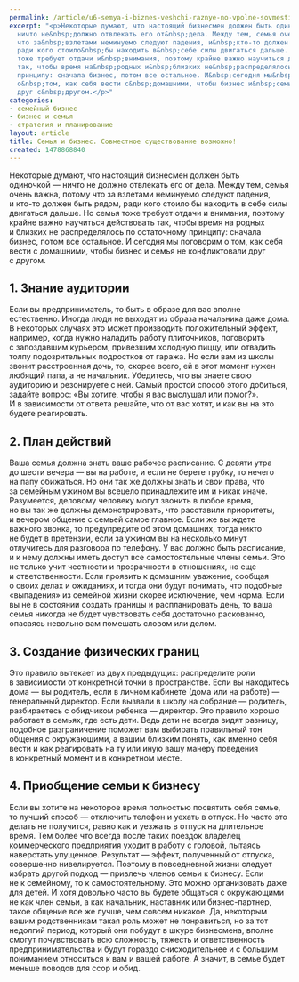 ```yaml
---
permalink: /article/u6-semya-i-biznes-veshchi-raznye-no-vpolne-sovmestimye
excerpt: "<p>Некоторые думают, что настоящий бизнесмен должен быть одиночкой&nbsp;—
  ничто не&nbsp;должно отвлекать его от&nbsp;дела. Между тем, семья очень важна, потому
  что за&nbsp;взлетами неминуемо следуют падения, и&nbsp;кто-то должен быть рядом,
  ради кого стоило&nbsp;бы находить в&nbsp;себе силы двигаться дальше. Но&nbsp;семья
  тоже требует отдачи и&nbsp;внимания, поэтому крайне важно научиться действовать
  так, чтобы время на&nbsp;родных и&nbsp;близких не&nbsp;распределялось по&nbsp;остаточному
  принципу: сначала бизнес, потом все остальное. И&nbsp;сегодня мы&nbsp;поговорим
  о&nbsp;том, как себя вести с&nbsp;домашними, чтобы бизнес и&nbsp;семья не&nbsp;конфликтовали
  друг с&nbsp;другом.</p>"
categories:
- семейный бизнес
- бизнес и семья
- стратегия и планирование
layout: article
title: Семья и бизнес. Совместное существование возможно!
created: 1478868840
---
```

Некоторые думают, что настоящий бизнесмен должен быть одиночкой — ничто не должно отвлекать его от дела. Между тем, семья очень важна, потому что за взлетами неминуемо следуют падения, и кто-то должен быть рядом, ради кого стоило бы находить в себе силы двигаться дальше. Но семья тоже требует отдачи и внимания, поэтому крайне важно научиться действовать так, чтобы время на родных и близких не распределялось по остаточному принципу: сначала бизнес, потом все остальное. И сегодня мы поговорим о том, как себя вести с домашними, чтобы бизнес и семья не конфликтовали друг с другом.

## 1. Знание аудитории ##

Если вы предприниматель, то быть в образе для вас вполне естественно. Иногда люди не выходят из образа начальника даже дома. В некоторых случаях это может производить положительный эффект, например, когда нужно наладить работу плиточников, поговорить с запоздавшим курьером, привезшим холодную пиццу, или отвадить толпу подозрительных подростков от гаража. Но если вам из школы звонит расстроенная дочь, то, скорее всего, ей в этот момент нужен любящий папа, а не начальник. Убедитесь, что вы знаете свою аудиторию и резонируете с ней. Самый простой способ этого добиться, задайте вопрос: «Вы хотите, чтобы я вас выслушал или помог?». И в зависимости от ответа решайте, что от вас хотят, и как вы на это будете реагировать.

## 2. План действий ##

Ваша семья должна знать ваше рабочее расписание. С девяти утра до шести вечера — вы на работе, и если не берете трубку, то нечего на папу обижаться. Но они так же должны знать и свои права, что за семейным ужином вы всецело принадлежите им и никак иначе. Разумеется, деловому человеку могут звонить в любое время, но вы так же должны демонстрировать, что расставили приоритеты, и вечером общение с семьей самое главное. Если же вы ждете важного звонка, то предупредите об этом домашних, тогда никто не будет в претензии, если за ужином вы на несколько минут отлучитесь для разговора по телефону. У вас должно быть расписание, и к нему должны иметь доступ все самостоятельные члены семьи. Это не только учит честности и прозрачности в отношениях, но еще и ответственности. Если проявить к домашним уважение, сообщая о своих делах и ожиданиях, и тогда они будут понимать, что подобные «выпадения» из семейной жизни скорее исключение, чем норма. Если вы не в состоянии создать границы и распланировать день, то ваша семья никогда не будет чувствовать себя достаточно раскованно, опасаясь невольно вам помешать словом или делом.

## 3. Создание физических границ ##

Это правило вытекает из двух предыдущих: распределите роли в зависимости от конкретной точки в пространстве. Если вы находитесь дома — вы родитель, если в личном кабинете (дома или на работе) — генеральный директор. Если вызвали в школу на собрание — родитель, разбираетесь с обидчиком ребенка — директор. Это правило хорошо работает в семьях, где есть дети. Ведь дети не всегда видят разницу, подобное разграничение поможет вам выбирать правильный тон общения с окружающими, а вашим близким понять, как именно себя вести и как реагировать на ту или иную вашу манеру поведения в конкретный момент и в конкретном месте.

## 4. Приобщение семьи к бизнесу ##

Если вы хотите на некоторое время полностью посвятить себя семье, то лучший способ — отключить телефон и уехать в отпуск. Но часто это делать не получится, равно как и уезжать в отпуск на длительное время. Тем более что всегда после таких поездок владелец коммерческого предприятия уходит в работу с головой, пытаясь наверстать упущенное. Результат — эффект, полученный от отпуска, совершенно нивелируется. Поэтому в повседневной жизни следует избрать другой подход — привлечь членов семьи к бизнесу. Если не к семейному, то к самостоятельному. Это можно организовать даже для детей. И хотя довольно часто вы будете общаться с окружающими не как член семьи, а как начальник, наставник или бизнес-партнер, такое общение все же лучше, чем совсем никакое. Да, некоторым вашим родственникам такая роль может не понравиться, но за тот недолгий период, который они побудут в шкуре бизнесмена, вполне смогут почувствовать всю сложность, тяжесть и ответственность предпринимательства и будут гораздо снисходительнее и с большим пониманием относиться к вам и вашей работе. А значит, в семье будет меньше поводов для ссор и обид.
